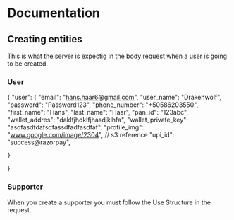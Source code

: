 # Documentation

## Creating entities

This is what the server is expectig in the body request when a user is going to be created.

### User
 
 {
	"user": {
		"email": "hans.haar6@gmail.com",
        "user_name": "Drakenwolf",
        "password": "Password123",
        "phone_number": "+50586203550",
        "first_name": "Hans",
        "last_name": "Haar",
        "pan_id": "123abc",
        "wallet_addres": "daklfjhdklfjhasdjklhfa",
        "wallet_private_key": "asdfasdfdafsdfassdfadfasdfaf",
        "profile_img": "www.google.com/image/2304",  // s3 reference
        "upi_id": "success@razorpay",

	}
}

### Supporter
 
 When you create a supporter you must follow the Use Structure in the request.
